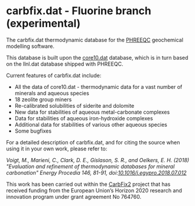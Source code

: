 # carbfix.dat - Fluorine branch (experimental)
The carbfix.dat thermodynamic database for the [PHREEQC](https://wwwbrr.cr.usgs.gov/projects/GWC_coupled/phreeqc/) geochemical modelling software.

This database is built upon the [core10.dat](https://github.com/MarcNeveu/IcyDwarf/) database, which is in turn based on the llnl.dat database shipped with PHREEQC.

Current features of carbfix.dat include:
* All the data of core10.dat - thermodynamic data for a vast number of minerals and aqueous species
* 18 zeolite group miners
* Re-calibrated solubilities of siderite and dolomite
* New data for stabilities of aqueous metal-carbonate complexes
* Data for stabilities of aqueous iron-hydroxide complexes
* Additional data for stabilities of various other aqueous species
* Some bugfixes

For a detailed description of carbfix.dat, and for citing the source when using it in your own work, please refer to:

*Voigt, M., Marieni, C., Clark, D. E., Gíslason, S. R., and Oelkers, E. H. (2018) "Evaluation and refinement of thermodynamic databases for mineral carbonation" Energy Procedia 146, 81-91, doi:[10.1016/j.egypro.2018.07.012](https://doi.org/10.1016/j.egypro.2018.07.012)*

This work has been carried out within the [CarbFix2](http://carbfix.com) project that has received funding from the European Union’s Horizon 2020 research and innovation program under grant agreement No 764760.
